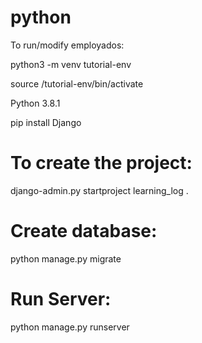 # python

To run/modify employados:


python3 -m venv tutorial-env

source /tutorial-env/bin/activate

Python 3.8.1

pip install Django

# To create the project:
django-admin.py startproject learning_log .

# Create database:
python manage.py migrate

# Run Server:
python manage.py runserver
